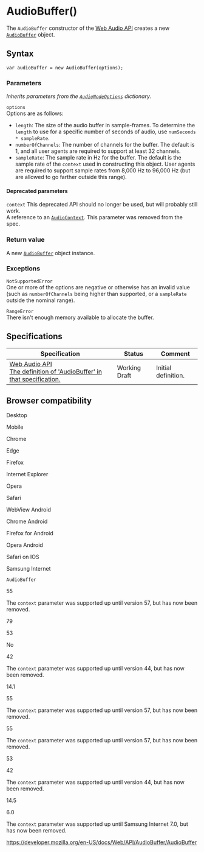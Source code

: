 # AudioBuffer()

The `AudioBuffer` constructor of the [Web Audio API](../web_audio_api) creates a new [`AudioBuffer`](../audiobuffer) object.

## Syntax

    var audioBuffer = new AudioBuffer(options);

### Parameters

_Inherits parameters from the [`AudioNodeOptions`](../audionodeoptions) dictionary_.

`options`  
Options are as follows:

- `length`: The size of the audio buffer in sample-frames. To determine the `length` to use for a specific number of seconds of audio, use `numSeconds * sampleRate`.
- `numberOfChannels`: The number of channels for the buffer. The default is 1, and all user agents are required to support at least 32 channels.
- `sampleRate`: The sample rate in Hz for the buffer. The default is the sample rate of the `context` used in constructing this object. User agents are required to support sample rates from 8,000 Hz to 96,000 Hz (but are allowed to go farther outside this range).

#### Deprecated parameters

`context` <span class="icon deprecated" viewbox="0 0 100 100" xmlns="http://www.w3.org/2000/svg" role="img"> This deprecated API should no longer be used, but will probably still work. </span>  
A reference to an [`AudioContext`](../audiocontext). This parameter was removed from the spec.

### Return value

A new [`AudioBuffer`](../audiobuffer) object instance.

### Exceptions

`NotSupportedError`  
One or more of the options are negative or otherwise has an invalid value (such as `numberOfChannels` being higher than supported, or a `sampleRate` outside the nominal range).

`RangeError`  
There isn't enough memory available to allocate the buffer.

## Specifications

<table><thead><tr class="header"><th>Specification</th><th>Status</th><th>Comment</th></tr></thead><tbody><tr class="odd"><td><a href="https://webaudio.github.io/web-audio-api/#AudioBuffer">Web Audio API<br />
<span class="small">The definition of 'AudioBuffer' in that specification.</span></a></td><td><span class="spec-wd">Working Draft</span></td><td>Initial definition.</td></tr></tbody></table>

## Browser compatibility

Desktop

Mobile

Chrome

Edge

Firefox

Internet Explorer

Opera

Safari

WebView Android

Chrome Android

Firefox for Android

Opera Android

Safari on IOS

Samsung Internet

`AudioBuffer`

55

The `context` parameter was supported up until version 57, but has now been removed.

79

53

No

42

The `context` parameter was supported up until version 44, but has now been removed.

14.1

55

The `context` parameter was supported up until version 57, but has now been removed.

55

The `context` parameter was supported up until version 57, but has now been removed.

53

42

The `context` parameter was supported up until version 44, but has now been removed.

14.5

6.0

The `context` parameter was supported up until Samsung Internet 7.0, but has now been removed.

<a href="https://developer.mozilla.org/en-US/docs/Web/API/AudioBuffer/AudioBuffer" class="_attribution-link">https://developer.mozilla.org/en-US/docs/Web/API/AudioBuffer/AudioBuffer</a>

